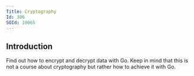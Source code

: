 ```yaml
---
Title: Cryptography
Id: 306
SOId: 10065
---
```

## Introduction
Find out how to encrypt and decrypt data with Go. Keep in mind that this is not a course about cryptography but rather how to achieve it with Go.
